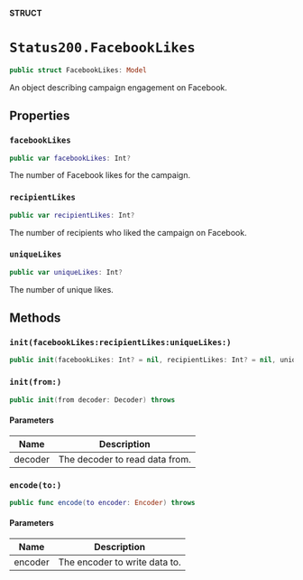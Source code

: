 **STRUCT**

# `Status200.FacebookLikes`

```swift
public struct FacebookLikes: Model
```

An object describing campaign engagement on Facebook.

## Properties
### `facebookLikes`

```swift
public var facebookLikes: Int?
```

The number of Facebook likes for the campaign.

### `recipientLikes`

```swift
public var recipientLikes: Int?
```

The number of recipients who liked the campaign on Facebook.

### `uniqueLikes`

```swift
public var uniqueLikes: Int?
```

The number of unique likes.

## Methods
### `init(facebookLikes:recipientLikes:uniqueLikes:)`

```swift
public init(facebookLikes: Int? = nil, recipientLikes: Int? = nil, uniqueLikes: Int? = nil)
```

### `init(from:)`

```swift
public init(from decoder: Decoder) throws
```

#### Parameters

| Name | Description |
| ---- | ----------- |
| decoder | The decoder to read data from. |

### `encode(to:)`

```swift
public func encode(to encoder: Encoder) throws
```

#### Parameters

| Name | Description |
| ---- | ----------- |
| encoder | The encoder to write data to. |